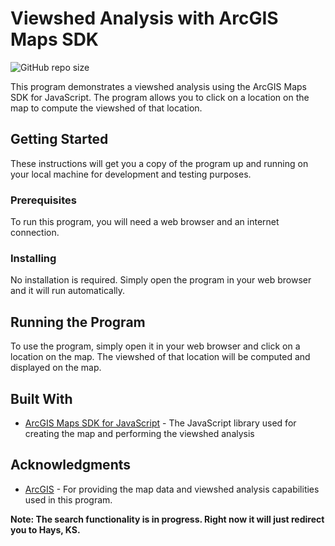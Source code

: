 # Viewshed Analysis with ArcGIS Maps SDK

![GitHub repo size](https://img.shields.io/github/repo-size/lperezmo/viewshed?style=for-the-badge)

This program demonstrates a viewshed analysis using the ArcGIS Maps SDK for JavaScript. The program allows you to click on a location on the map to compute the viewshed of that location.

## Getting Started

These instructions will get you a copy of the program up and running on your local machine for development and testing purposes.

### Prerequisites

To run this program, you will need a web browser and an internet connection.

### Installing

No installation is required. Simply open the program in your web browser and it will run automatically.

## Running the Program

To use the program, simply open it in your web browser and click on a location on the map. The viewshed of that location will be computed and displayed on the map.

## Built With

- [ArcGIS Maps SDK for JavaScript](https://developers.arcgis.com/javascript/) - The JavaScript library used for creating the map and performing the viewshed analysis

## Acknowledgments

- [ArcGIS](https://www.esri.com/en-us/home) - For providing the map data and viewshed analysis capabilities used in this program.


**Note: The search functionality is in progress. Right now it will just redirect you to Hays, KS.**